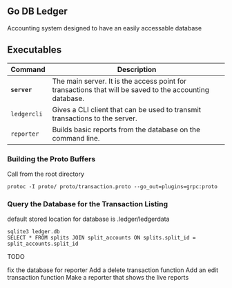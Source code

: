 ## Go DB Ledger
Accounting system designed to have an easily accessable database

## Executables

| Command         | Description                                                                                             |
|-----------------|---------------------------------------------------------------------------------------------------------|
| **`server`**    | The main server. It is the access point for transactions that will be saved to the accounting database. |
| `ledgercli`     | Gives a CLI client that can be used to transmit transactions to the server.                             |
| `reporter`      | Builds basic reports from the database on the command line.                                             |


### Building the Proto Buffers
Call from the root directory
```
protoc -I proto/ proto/transaction.proto --go_out=plugins=grpc:proto
```

### Query the Database for the Transaction Listing
default stored location for database is .ledger/ledgerdata
```
sqlite3 ledger.db
SELECT * FROM splits JOIN split_accounts ON splits.split_id = split_accounts.split_id

```

TODO

fix the database for reporter
Add a delete transaction function
Add an edit transaction function
Make a reporter that shows the live reports
